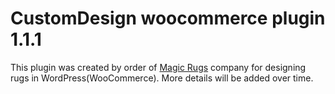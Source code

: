 # CustomDesign woocommerce plugin 1.1.1
This plugin was created by order of <a href="magicrugs.com">Magic Rugs</a> company for designing rugs in WordPress(WooCommerce).
More details will be added over time.
